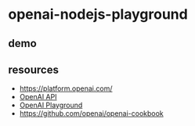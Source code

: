 # openai-nodejs-playground

## demo

## resources

- https://platform.openai.com/
- [OpenAI API](https://platform.openai.com/docs/api-reference)
- [OpenAI Playground](https://platform.openai.com/playground)
- https://github.com/openai/openai-cookbook
